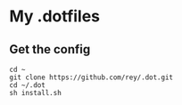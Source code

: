 # My .dotfiles

## Get the config

    cd ~
    git clone https://github.com/rey/.dot.git
    cd ~/.dot
    sh install.sh
